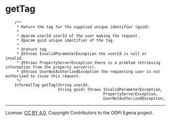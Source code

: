 <!-- SPDX-License-Identifier: CC-BY-4.0 -->
<!-- Copyright Contributors to the ODPi Egeria project. -->


# getTag

```
    /**
     * Return the tag for the supplied unique identifier (guid).
     *
     * @param userId userId of the user making the request.
     * @param guid unique identifier of the tag.
     *
     * @return tag
     * @throws InvalidParameterException the userId is null or invalid.
     * @throws PropertyServerException there is a problem retrieving information from the property server(s).
     * @throws UserNotAuthorizedException the requesting user is not authorized to issue this request.
     */
    InformalTag getTag(String userId,
                       String guid) throws InvalidParameterException,
                                           PropertyServerException,
                                           UserNotAuthorizedException;
```



----
License: [CC BY 4.0](https://creativecommons.org/licenses/by/4.0/),
Copyright Contributors to the ODPi Egeria project.